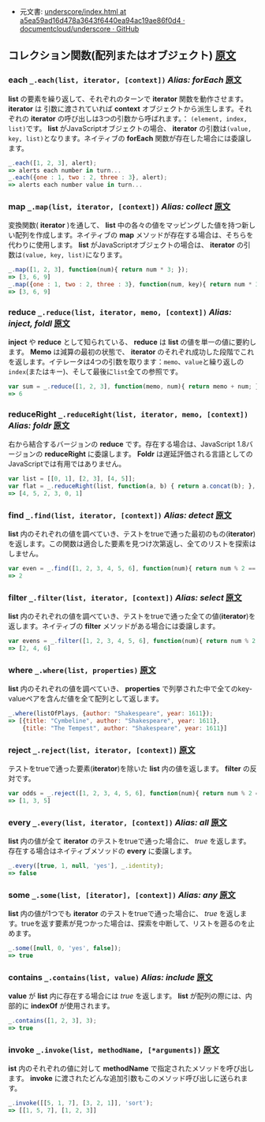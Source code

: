 +  元文書: [underscore/index.html at a5ea59ad16d478a3643f6440ea94ac19ae86f0d4 · documentcloud/underscore · GitHub](https://github.com/documentcloud/underscore/blob/a5ea59ad16d478a3643f6440ea94ac19ae86f0d4/index.html "underscore/index.html at a5ea59ad16d478a3643f6440ea94ac19ae86f0d4 · documentcloud/underscore · GitHub")

## コレクション関数(配列またはオブジェクト) [原文](http://underscorejs.org/#collections)

### each `_.each(list, iterator, [context])` _Alias: **forEach**_ [原文](http://underscorejs.org/#each)

**list** の要素を繰り返して、それぞれのターンで **iterator** 関数を動作させます。 **iterator** は 引数に渡されていれば **context** オブジェクトから派生します。それぞれの **iterator** の呼び出しは3つの引数から呼ばれます。： `(element, index, list)`です。 **list** がJavaScriptオブジェクトの場合、 **iterator** の引数は`(value, key, list)`となります。ネイティブの **forEach** 関数が存在した場合には委譲します。

```javascript
_.each([1, 2, 3], alert);
=> alerts each number in turn...
_.each({one : 1, two : 2, three : 3}, alert);
=> alerts each number value in turn...
```

### map `_.map(list, iterator, [context])` _Alias: **collect**_ [原文](http://underscorejs.org/#map)

変換関数( **iterator** )を通して、 **list** 中の各々の値をマッピングした値を持つ新しい配列を作成します。ネイティブの **map** メソッドが存在する場合は、そちらを代わりに使用します。 **list** がJavaScriptオブジェクトの場合は、 **iterator** の引数は`(value, key, list)`になります。

```javascript
_.map([1, 2, 3], function(num){ return num * 3; });
=> [3, 6, 9]
_.map({one : 1, two : 2, three : 3}, function(num, key){ return num * 3; });
=> [3, 6, 9]
```

### reduce `_.reduce(list, iterator, memo, [context])` _Alias: **inject, foldl**_ [原文](http://underscorejs.org/#reduce)

**inject** や **reduce** として知られている、 **reduce** は **list** の値を単一の値に要約します。 **Memo** は減算の最初の状態で、 **iterator** のそれぞれ成功した段階でこれを返します。イテレータは4つの引数を取ります：`memo`、`value`と繰り返しの`index`(またはキー)、そして最後に`list`全ての参照です。

```javascript
var sum = _.reduce([1, 2, 3], function(memo, num){ return memo + num; }, 0);
=> 6
```

### reduceRight `_.reduceRight(list, iterator, memo, [context])` _Alias: **foldr**_ [原文](http://underscorejs.org/#reduceRight)

右から結合するバージョンの **reduce** です。存在する場合は、JavaScript 1.8バージョンの **reduceRight** に委譲します。 **Foldr** は遅延評価される言語としてのJavaScriptでは有用ではありません。

```javascript
var list = [[0, 1], [2, 3], [4, 5]];
var flat = _.reduceRight(list, function(a, b) { return a.concat(b); }, []);
=> [4, 5, 2, 3, 0, 1]
```

### find `_.find(list, iterator, [context])` _Alias: **detect**_ [原文](http://underscorejs.org/#find)

**list** 内のそれぞれの値を調べていき、テストをtrueで通った最初のもの(**iterator**)を返します。この関数は適合した要素を見つけ次第返し、全てのリストを探索はしません。

```javascript
var even = _.find([1, 2, 3, 4, 5, 6], function(num){ return num % 2 == 0; });
=> 2
```

### filter `_.filter(list, iterator, [context])` _Alias: **select**_ [原文](http://underscorejs.org/#filter)

**list** 内のそれぞれの値を調べていき、テストをtrueで通った全ての値(**iterator**)を返します。ネイティブの **filter** メソッドがある場合には委譲します。

```javascript
var evens = _.filter([1, 2, 3, 4, 5, 6], function(num){ return num % 2 == 0; });
=> [2, 4, 6]
```

### where `_.where(list, properties)` [原文](http://underscorejs.org/#where)

**list** 内のそれぞれの値を調べていき、 **properties** で列挙された中で全てのkey-valueペアを含んだ値を全て配列として返します。

```javascript
_.where(listOfPlays, {author: "Shakespeare", year: 1611});
=> [{title: "Cymbeline", author: "Shakespeare", year: 1611},
    {title: "The Tempest", author: "Shakespeare", year: 1611}]
```

### reject `_.reject(list, iterator, [context])` [原文](http://underscorejs.org/#reject)

テストをtrueで通った要素(**iterator**)を除いた **list** 内の値を返します。 **filter** の反対です。

```javascript
var odds = _.reject([1, 2, 3, 4, 5, 6], function(num){ return num % 2 == 0; });
=> [1, 3, 5]
```

### every `_.every(list, iterator, [context])` _Alias: **all**_ [原文](http://underscorejs.org/#every)

**list** 内の値が全て **iterator** のテストをtrueで通った場合に、 _true_ を返します。存在する場合はネイティブメソッドの **every** に委譲します。

```javascript
_.every([true, 1, null, 'yes'], _.identity);
=> false
```

### some `_.some(list, [iterator], [context])` _Alias: **any**_ [原文](http://underscorejs.org/#some)

**list** 内の値が1つでも **iterator** のテストをtrueで通った場合に、 _true_ を返します。trueを返す要素が見つかった場合は、探索を中断して、リストを遡るのを止めます。

```javascript
_.some([null, 0, 'yes', false]);
=> true
```

### contains `_.contains(list, value)` _Alias: **include**_ [原文](http://underscorejs.org/#contains)

**value** が **list** 内に存在する場合には _true_ を返します。 **list** が配列の際には、内部的に **indexOf** が使用されます。

```javascript
_.contains([1, 2, 3], 3);
=> true
```

### invoke `_.invoke(list, methodName, [*arguments])` [原文](http://underscorejs.org/#invoke)

**ist** 内のそれぞれの値に対して **methodName** で指定されたメソッドを呼び出します。 **invoke** に渡されたどんな追加引数もこのメソッド呼び出しに送られます。

```javascript
_.invoke([[5, 1, 7], [3, 2, 1]], 'sort');
=> [[1, 5, 7], [1, 2, 3]]
```

